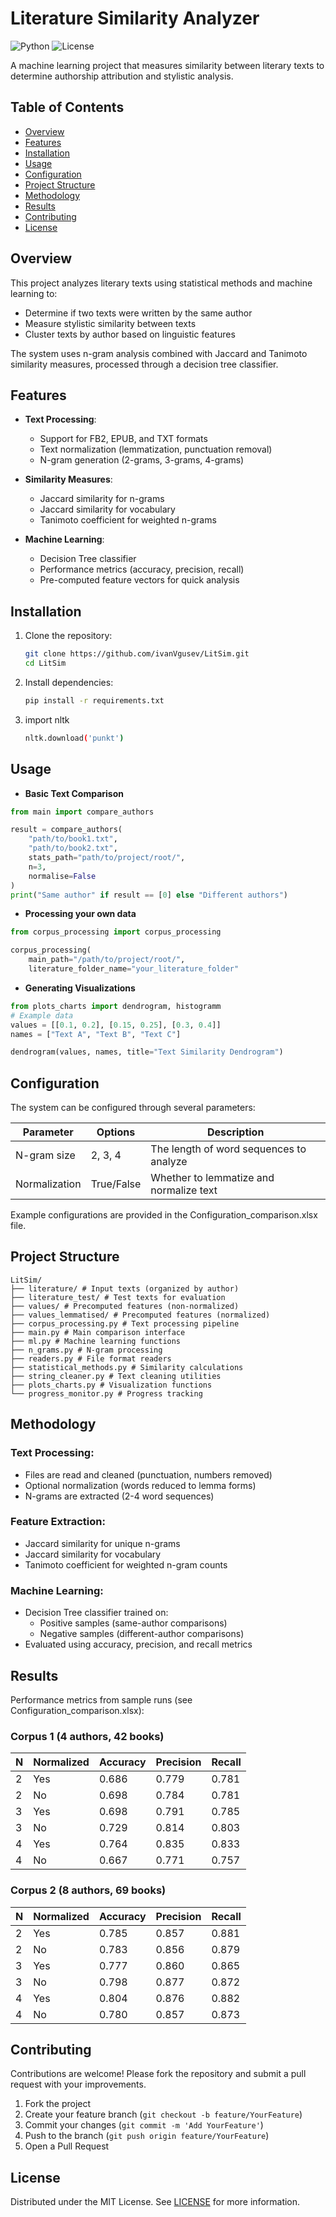 # Literature Similarity Analyzer

![Python](https://img.shields.io/badge/python-3.7%2B-blue)
![License](https://img.shields.io/badge/license-MIT-green)

A machine learning project that measures similarity between literary texts to determine authorship attribution and stylistic analysis.

## Table of Contents
- [Overview](#overview)
- [Features](#features)
- [Installation](#installation)
- [Usage](#usage)
- [Configuration](#configuration)
- [Project Structure](#project-structure)
- [Methodology](#methodology)
- [Results](#results)
- [Contributing](#contributing)
- [License](#license)

## Overview

This project analyzes literary texts using statistical methods and machine learning to:
- Determine if two texts were written by the same author
- Measure stylistic similarity between texts
- Cluster texts by author based on linguistic features

The system uses n-gram analysis combined with Jaccard and Tanimoto similarity measures, processed through a decision tree classifier.

## Features

- **Text Processing**:
  - Support for FB2, EPUB, and TXT formats
  - Text normalization (lemmatization, punctuation removal)
  - N-gram generation (2-grams, 3-grams, 4-grams)
  
- **Similarity Measures**:
  - Jaccard similarity for n-grams
  - Jaccard similarity for vocabulary
  - Tanimoto coefficient for weighted n-grams
  
- **Machine Learning**:
  - Decision Tree classifier
  - Performance metrics (accuracy, precision, recall)
  - Pre-computed feature vectors for quick analysis

## Installation

1. Clone the repository:
   ```bash
   git clone https://github.com/ivanVgusev/LitSim.git
   cd LitSim
   
2. Install dependencies:
    ```bash
    pip install -r requirements.txt
3. import nltk 
    ```bash
    nltk.download('punkt')
   
## Usage
- **Basic Text Comparison**
```python
from main import compare_authors

result = compare_authors(
    "path/to/book1.txt",
    "path/to/book2.txt",
    stats_path="path/to/project/root/",
    n=3,
    normalise=False
)
print("Same author" if result == [0] else "Different authors")
```

- **Processing your own data**
```python
from corpus_processing import corpus_processing

corpus_processing(
    main_path="/path/to/project/root/",
    literature_folder_name="your_literature_folder"
```

- **Generating Visualizations**
```python
from plots_charts import dendrogram, histogramm
# Example data
values = [[0.1, 0.2], [0.15, 0.25], [0.3, 0.4]]
names = ["Text A", "Text B", "Text C"]

dendrogram(values, names, title="Text Similarity Dendrogram")
```

## Configuration
The system can be configured through several parameters:

| Parameter          | Options          | Description |
|--------------------|------------------|-------------|
| N-gram size        | 2, 3, 4          | The length of word sequences to analyze |
| Normalization      | True/False       | Whether to lemmatize and normalize text |

Example configurations are provided in the Configuration_comparison.xlsx file.

## Project Structure
```
LitSim/
├── literature/ # Input texts (organized by author)
├── literature_test/ # Test texts for evaluation
├── values/ # Precomputed features (non-normalized)
├── values_lemmatised/ # Precomputed features (normalized)
├── corpus_processing.py # Text processing pipeline
├── main.py # Main comparison interface
├── ml.py # Machine learning functions
├── n_grams.py # N-gram processing
├── readers.py # File format readers
├── statistical_methods.py # Similarity calculations
├── string_cleaner.py # Text cleaning utilities
├── plots_charts.py # Visualization functions
└── progress_monitor.py # Progress tracking
```

## Methodology

### Text Processing:
- Files are read and cleaned (punctuation, numbers removed)
- Optional normalization (words reduced to lemma forms)
- N-grams are extracted (2-4 word sequences)

### Feature Extraction:
- Jaccard similarity for unique n-grams
- Jaccard similarity for vocabulary
- Tanimoto coefficient for weighted n-gram counts

### Machine Learning:
- Decision Tree classifier trained on:
  - Positive samples (same-author comparisons)
  - Negative samples (different-author comparisons)
- Evaluated using accuracy, precision, and recall metrics


## Results

Performance metrics from sample runs (see Configuration_comparison.xlsx):

### Corpus 1 (4 authors, 42 books)

| N | Normalized | Accuracy | Precision | Recall |
|---|------------|----------|-----------|--------|
| 2 | Yes        | 0.686    | 0.779     | 0.781  |
| 2 | No         | 0.698    | 0.784     | 0.781  |
| 3 | Yes        | 0.698    | 0.791     | 0.785  |
| 3 | No         | 0.729    | 0.814     | 0.803  |
| 4 | Yes        | 0.764    | 0.835     | 0.833  |
| 4 | No         | 0.667    | 0.771     | 0.757  |

### Corpus 2 (8 authors, 69 books)

| N | Normalized | Accuracy | Precision | Recall |
|---|------------|----------|-----------|--------|
| 2 | Yes        | 0.785    | 0.857     | 0.881  |
| 2 | No         | 0.783    | 0.856     | 0.879  |
| 3 | Yes        | 0.777    | 0.860     | 0.865  |
| 3 | No         | 0.798    | 0.877     | 0.872  |
| 4 | Yes        | 0.804    | 0.876     | 0.882  |
| 4 | No         | 0.780    | 0.857     | 0.873  |

## Contributing

Contributions are welcome! Please fork the repository and submit a pull request with your improvements.

1. Fork the project
2. Create your feature branch (`git checkout -b feature/YourFeature`)
3. Commit your changes (`git commit -m 'Add YourFeature'`)
4. Push to the branch (`git push origin feature/YourFeature`)
5. Open a Pull Request

## License

Distributed under the MIT License. See [LICENSE](LICENSE) for more information.

